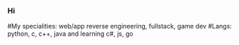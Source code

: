 ### Hi
#My specialities: web/app reverse engineering, fullstack, game dev
#Langs: python, c, c++, java and learning c#, js, go
